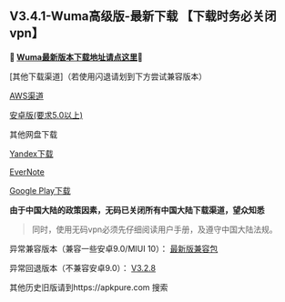 ## V3.4.1-Wuma高级版-最新下载 【下载时务必关闭vpn】
**🔴 [Wuma最新版本下载地址请点这里](http://HiN)🔴**


[其他下载渠道]（若使用闪退请划到下方尝试兼容版本）

[AWS渠道](https://dl0tgz6ee3upo.cloudfront.net/production/app/builds/034/263/184/original/bf46cb1cdc31fe9259df2a6884eaee9f/wuma-3.4.1.apk)

[安卓版(要求5.0以上)](http://176.122.135.123/new/wuma-3.4.1.apk) 

其他网盘下载

[Yandex下载](https://yadi.sk/d/nMyTmarWAukGQw) 

[EverNote](https://www.evernote.com/shard/s633/sh/9f23ad71-f51f-4bd5-a7da-2c39424486d7/abd4f23d6a48352af08ee927a9cb408e) 

[Google Play下载](https://play.google.com/store/apps/details?id=com.muma.pn) 


**由于中国大陆的政策因素，无码已关闭所有中国大陆下载渠道，望众知悉**
> 同时，使用无码vpn必须先仔细阅读用户手册，及遵守中国大陆法规。




异常兼容版本（兼容一些安卓9.0/MIUI 10）：
[最新版兼容包](http://t.cn/EqGXRuk)

异常回退版本（不兼容安卓9.0）：
[V3.2.8](https://dl0tgz6ee3upo.cloudfront.net/production/app/builds/029/916/046/original/e3ce000a8e429b6081f5f57fa9e645fe/Wuma-git-3.2.8.apk)


其他历史旧版请到https://apkpure.com 搜索
